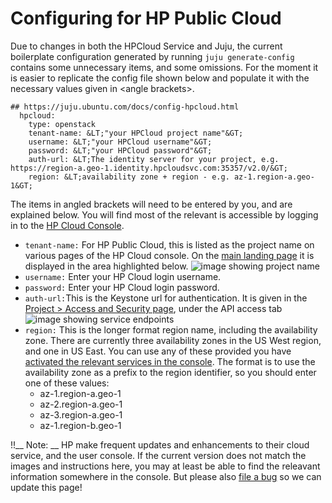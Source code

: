 # Configuring for HP Public Cloud

Due to changes in both the HPCloud Service and Juju, the current boilerplate
configuration generated by running `juju generate-config` contains some
unnecessary items, and some omissions. For the moment it is easier to replicate
the config file shown below and populate it with the necessary values given in
&LT;angle brackets&GT;.

    ## https://juju.ubuntu.com/docs/config-hpcloud.html
      hpcloud:
        type: openstack
        tenant-name: &LT;"your HPCloud project name"&GT;
        username: &LT;"your HPCloud username"&GT;
        password: &LT;"your HPCloud password"&GT;
        auth-url: &LT;The identity server for your project, e.g. https://region-a.geo-1.identity.hpcloudsvc.com:35357/v2.0/&GT;   
        region: &LT;availability zone + region - e.g. az-1.region-a.geo-1&GT;

The items in angled brackets will need to be entered by you, and are explained
below. You will find most of the relevant is accessible by logging in to the [
HP Cloud Console](https://horizon.hpcloud.com/landing/).

  - `tenant-name:` For HP Public Cloud, this is listed as the project name on various pages of the HP Cloud console. On the [ main landing page](https://horizon.hpcloud.com/landing/) it is displayed in the area highlighted below. ![image showing project name](media/config-hp001.png)
  - `username:` Enter your HP Cloud login username. 
  - `password:` Enter your HP Cloud login password. 
  - `auth-url:`This is the Keystone url for authentication. It is given in the [ Project > Access and Security page](https://horizon.hpcloud.com/project/access_and_security/), under the API access tab ![image showing service endpoints](media/config-hp002.png)
  - `region:` This is the longer format region name, including the availability zone. There are currently three availability zones in the US West region, and one in US East. You can use any of these provided you have [activated the relevant services in the console](https://horizon.hpcloud.com/landing/). The format is to use the availability zone as a prefix to the region identifier, so you should enter one of these values: 
    - az-1.region-a.geo-1
    - az-2.region-a.geo-1
    - az-3.region-a.geo-1
    - az-1.region-b.geo-1

!!__ Note: __ HP make frequent updates and enhancements to their cloud service,
and the user console. If the current version does not match the images and
instructions here, you may at least be able to find the releavant information
somewhere in the console. But please also [file a
bug](https://bugs.launchpad.net/juju-core/+filebug) so we can update this page!
